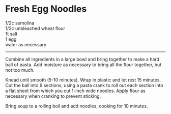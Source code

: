 # Fresh Egg Noodles

1/2c semolina  
1/2c unbleached wheat flour  
1t salt  
1 egg  
water as necessary  

---

Combine all ingredients in a large bowl and bring together to make a hard ball of pasta. Add moisture as necessary to bring all the flour together, but not too much.  

Knead until smooth (5-10 minutes). Wrap in plastic and let rest 15 minutes. Cut the ball into 6 sections, using a pasta crank to roll out each section into a flat sheet from which you cut 1-inch wide noodles. Apply flour as necessary when cranking to prevent sticking.  

Bring soup to a rolling boil and add noodles, cooking for 10 minutes.  
